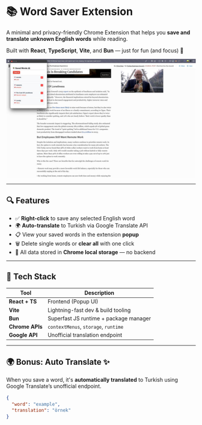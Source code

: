 # 📚 Word Saver Extension

A minimal and privacy-friendly Chrome Extension that helps you **save and translate unknown English words** while reading.

Built with **React**, **TypeScript**, **Vite**, and **Bun** — just for fun (and focus) 🎯

![screenshot](./public/demo.jpg)

---

## 🔍 Features

- ✅ **Right-click** to save any selected English word
- 🌍 **Auto-translate** to Turkish via Google Translate API
- 📋 View your saved words in the extension **popup**
- 🗑️ Delete single words or **clear all** with one click
- 💾 All data stored in **Chrome local storage** — no backend

---

## 🚀 Tech Stack

| Tool            | Description                            |
| --------------- | -------------------------------------- |
| **React + TS**  | Frontend (Popup UI)                    |
| **Vite**        | Lightning-fast dev & build tooling     |
| **Bun**         | Superfast JS runtime + package manager |
| **Chrome APIs** | `contextMenus`, `storage`, `runtime`   |
| **Google API**  | Unofficial translation endpoint        |

---

## 🌍 Bonus: Auto Translate ✨

When you save a word, it's **automatically translated** to Turkish using Google Translate’s unofficial endpoint.

```json
{
  "word": "example",
  "translation": "örnek"
}
```
